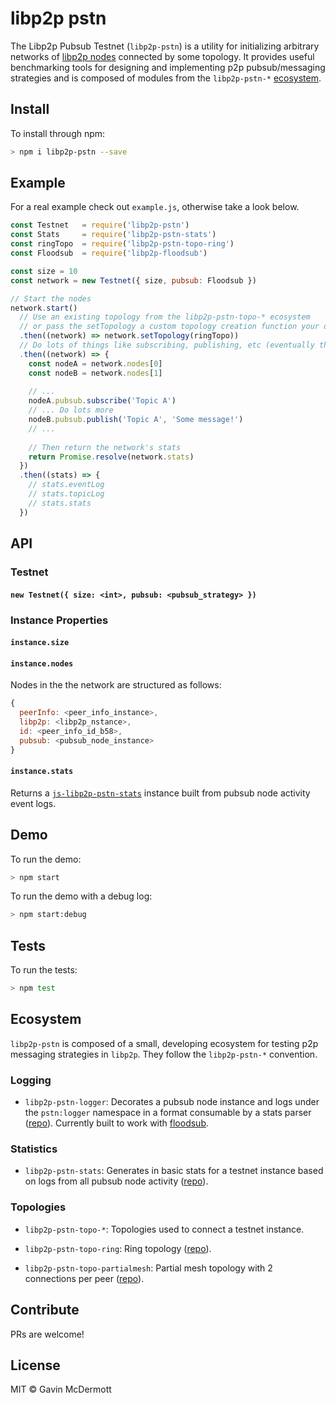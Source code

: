 # libp2p pstn

The Libp2p Pubsub Testnet (`libp2p-pstn`) is a utility for initializing arbitrary networks of [libp2p nodes](https://github.com/libp2p/js-libp2p) connected by some topology. It provides useful benchmarking tools for designing and implementing p2p pubsub/messaging strategies and is composed of modules from the `libp2p-pstn-*` [ecosystem](https://github.com/gavinmcdermott/js-libp2p-pstn#ecosystem).

## Install

To install through npm:

```sh
> npm i libp2p-pstn --save
```


## Example

For a real example check out `example.js`, otherwise take a look below.

```javascript
const Testnet   = require('libp2p-pstn')
const Stats     = require('libp2p-pstn-stats')
const ringTopo  = require('libp2p-pstn-topo-ring')
const Floodsub  = require('libp2p-floodsub')

const size = 10
const network = new Testnet({ size, pubsub: Floodsub })

// Start the nodes
network.start()
  // Use an existing topology from the libp2p-pstn-topo-* ecosystem
  // or pass the setTopology a custom topology creation function your own
  .then((network) => network.setTopology(ringTopo))
  // Do lots of things like subscribing, publishing, etc (eventually this will be scripted)
  .then((network) => {
    const nodeA = network.nodes[0]
    const nodeB = network.nodes[1]
    
    // ...
    nodeA.pubsub.subscribe('Topic A')
    // ... Do lots more
    nodeB.pubsub.publish('Topic A', 'Some message!')
    // ...
    
    // Then return the network's stats
    return Promise.resolve(network.stats)
  })
  .then((stats) => {
    // stats.eventLog
    // stats.topicLog
    // stats.stats
  })
```

## API

### Testnet

#### `new Testnet({ size: <int>, pubsub: <pubsub_strategy> })`

### Instance Properties

#### `instance.size` 

#### `instance.nodes`

Nodes in the the network are structured as follows: 

```javascript
{
  peerInfo: <peer_info_instance>,
  libp2p: <libp2p_nstance>,
  id: <peer_info_id_b58>,
  pubsub: <pubsub_node_instance>
}
```

#### `instance.stats`

Returns a [`js-libp2p-pstn-stats`](https://github.com/gavinmcdermott/js-libp2p-pstn-stats) instance built from pubsub node activity event logs.

## Demo

To run the demo:

```sh
> npm start
```

To run the demo with a debug log:

```sh
> npm start:debug
```

## Tests

To run the tests:

```sh
> npm test
```

## Ecosystem

`libp2p-pstn` is composed of a small, developing ecosystem for testing p2p messaging strategies in `libp2p`. They follow the `libp2p-pstn-*` convention.

### Logging

- `libp2p-pstn-logger`: Decorates a pubsub node instance and logs under the `pstn:logger` namespace in a format consumable by a stats parser ([repo](https://github.com/gavinmcdermott/js-libp2p-pstn-logger)). Currently built to work with [floodsub](https://github.com/libp2p/js-libp2p-floodsub).

### Statistics

- `libp2p-pstn-stats`: Generates in basic stats for a testnet instance based on logs from all pubsub node activity ([repo](https://github.com/gavinmcdermott/js-libp2p-pstn-stats)).

### Topologies

- `libp2p-pstn-topo-*`: Topologies used to connect a testnet instance.

- `libp2p-pstn-topo-ring`: Ring topology ([repo](https://github.com/gavinmcdermott/js-libp2p-pstn-topo-ring)).

- `libp2p-pstn-topo-partialmesh`: Partial mesh topology with 2 connections per peer ([repo](https://github.com/gavinmcdermott/js-libp2p-pstn-topo-partialmesh)).

## Contribute

PRs are welcome!

## License

MIT © Gavin McDermott
